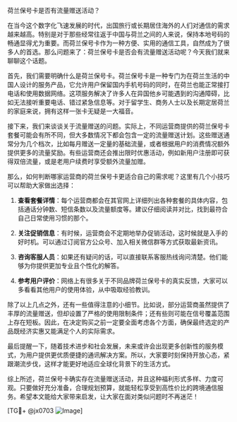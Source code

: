 荷兰保号卡是否有流量赠送活动？

在当今这个数字化飞速发展的时代，出国旅行或长期居住海外的人们对通信的需求越来越高。特别是对于那些经常往返于中国与荷兰之间的人来说，保持本地号码的畅通显得尤为重要。而荷兰保号卡作为一种方便、实用的通信工具，自然成为了很多人的首选。那么问题来了：荷兰保号卡是否会有流量赠送活动呢？今天我们就来聊聊这个话题。

首先，我们需要明确什么是荷兰保号卡。荷兰保号卡是一种专门为在荷兰生活的中国人设计的服务产品，它允许用户保留国内手机号码的同时，在荷兰也能正常接打电话和使用数据网络。这项服务解决了许多人在异国他乡可能遇到的沟通障碍，比如无法接听重要电话、错过紧急信息等。对于留学生、商务人士以及长期定居荷兰的家庭来说，拥有这样一张卡无疑是一大福音。

接下来，我们来谈谈关于流量赠送的问题。实际上，不同运营商提供的荷兰保号卡套餐可能会有所不同，但大多数情况下都会包含一定的流量赠送计划。这些赠送通常分为几个档次，比如每月赠送一定量的基础流量，或者根据用户的消费情况额外提供更多的流量奖励。有些运营商还会推出限时优惠活动，例如新用户注册即可获得双倍流量，或是老用户续费时享受额外流量加赠。

那么，如何判断哪家运营商的荷兰保号卡更适合自己的需求呢？这里有几个小技巧可以帮助大家做出选择：

1. **查看套餐详情**：每个运营商都会在其官网上详细列出各种套餐的具体内容，包括通话分钟数、短信条数以及流量额度等。建议仔细阅读并对比，找到最符合自己日常使用习惯的那个。

2. **关注促销信息**：有时候，运营商会不定期地举办促销活动，这时候就是入手的好时机。可以通过订阅官方公众号、加入相关微信群等方式获取最新资讯。

3. **咨询客服人员**：如果还有疑问的话，可以直接联系客服热线询问清楚。他们能够为你提供更加专业且个性化的解答。

4. **参考用户评价**：网络上有很多关于不同品牌荷兰保号卡的真实反馈，大家可以多看看其他用户的使用体验，从中吸取经验教训。

除了以上几点之外，还有一些值得注意的小细节。比如说，部分运营商虽然提供了丰厚的流量赠送，但却设置了严格的使用限制条件；还有些则可能在信号覆盖范围上存在短板。因此，在决定购买之前一定要全面考虑各个方面，确保最终选定的产品既经济实惠又能满足个人的实际需求。

最后提醒一下，随着技术进步和社会发展，未来或许会出现更多创新性的服务模式，为用户提供更优质便捷的通讯解决方案。所以，大家要时刻保持开放心态，紧跟潮流步伐，这样才能更好地适应全球化背景下的生活方式。

综上所述，荷兰保号卡确实存在流量赠送活动，并且这种福利形式多样、力度可观。只要做好充分准备，合理规划预算，就能轻松享受到高性价比的跨境通信服务。希望本文能给大家带来启发，让大家在面对类似问题时不再迷茫！

[TG💪+ @jx0703 ![Image](https://github.com/user-attachments/assets/dbca1d08-cadb-493c-b0ec-ad6f7a83f270)]